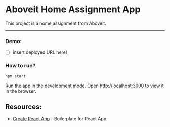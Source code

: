 # Aboveit Home Assignment App

This project is a home assignment from Aboveit. 

----
### Demo: 
- [ ] insert deployed URL here! 

### How to run? 
`npm start`

Run the app in the development mode.
Open [http://localhost:3000](http://localhost:3000) to view it in the browser.


## Resources: 

- [Create React App](https://github.com/facebook/create-react-app) - Boilerplate for React App